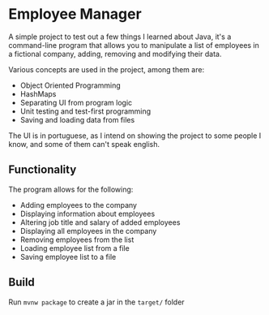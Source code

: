 # Employee Manager
A simple project to test out a few things I learned about Java, it's a command-line program that allows you to manipulate a list of employees in a fictional company, adding, removing and modifying their data.

Various concepts are used in the project, among them are:
- Object Oriented Programming
- HashMaps
- Separating UI from program logic
- Unit testing and test-first programming
- Saving and loading data from files

The UI is in portuguese, as I intend on showing the project to some people I know, and some of them can't speak english.

## Functionality
The program allows for the following:
- Adding employees to the company
- Displaying information about employees
- Altering job title and salary of added employees
- Displaying all employees in the company
- Removing employees from the list
- Loading employee list from a file
- Saving employee list to a file

## Build

Run `mvnw package` to create a jar in the `target/` folder

